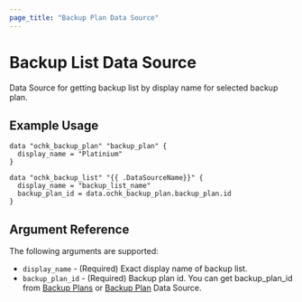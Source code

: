 ```yaml
---
page_title: "Backup Plan Data Source"
---
```


# Backup List Data Source

Data Source for getting backup list by display name for selected backup plan.

## Example Usage

```hcl
data "ochk_backup_plan" "backup_plan" {
  display_name = "Platinium"
}

data "ochk_backup_list" "{{ .DataSourceName}}" {
  display_name = "backup_list_name"
  backup_plan_id = data.ochk_backup_plan.backup_plan.id
}
```

## Argument Reference

The following arguments are supported:

* `display_name` - (Required) Exact display name of backup list.
* `backup_plan_id` - (Required) Backup plan id. You can get backup_plan_id from [Backup Plans](backup_plans.md) or [Backup Plan](backup_plan.md) Data Source.
